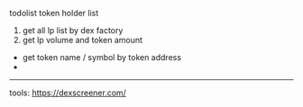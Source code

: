 todolist  token holder list

1. get all lp list by dex factory
2. get lp volume and token amount 



* get token name / symbol by token address
* 



---
tools:
https://dexscreener.com/
